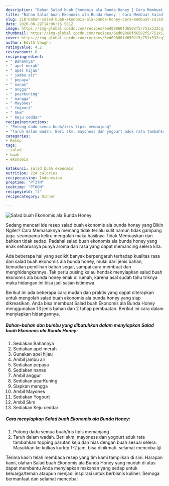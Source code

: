 ```yaml
---
description: "Bahan Salad buah Ekonomis ala Bunda Honey | Cara Membuat Salad buah Ekonomis ala Bunda Honey Yang Mudah Dan Praktis"
title: "Bahan Salad buah Ekonomis ala Bunda Honey | Cara Membuat Salad buah Ekonomis ala Bunda Honey Yang Mudah Dan Praktis"
slug: 218-bahan-salad-buah-ekonomis-ala-bunda-honey-cara-membuat-salad-buah-ekonomis-ala-bunda-honey-yang-mudah-dan-praktis
date: 2020-08-29T14:06:16.581Z
image: https://img-global.cpcdn.com/recipes/6ed09860fd6502f5/751x532cq70/salad-buah-ekonomis-ala-bunda-honey-foto-resep-utama.jpg
thumbnail: https://img-global.cpcdn.com/recipes/6ed09860fd6502f5/751x532cq70/salad-buah-ekonomis-ala-bunda-honey-foto-resep-utama.jpg
cover: https://img-global.cpcdn.com/recipes/6ed09860fd6502f5/751x532cq70/salad-buah-ekonomis-ala-bunda-honey-foto-resep-utama.jpg
author: Edith Vaughn
ratingvalue: 4.2
reviewcount: 8
recipeingredient:
- " Bahannya"
- " apel merah"
- " apel hijau"
- " jambu air"
- " pepaya"
- " nanas"
- " anggur"
- " pearKuning"
- " mangga"
- " Mayones"
- " Yogourt"
- " Skm"
- " Keju ceddar"
recipeinstructions:
- "Potong dadu semua buah/iris tipis memanjang"
- "Taruh dalam wadah. Beri skm, mayoness dan yogourt aduk rata tambahkan topping parutan keju dan hias dengan buah sesuai selera. Masukkan ke kulkas kurlep 1-2 jam, bisa dinikmati. selamat mencoba 😍"
categories:
- Resep
tags:
- salad
- buah
- ekonomis

katakunci: salad buah ekonomis 
nutrition: 224 calories
recipecuisine: Indonesian
preptime: "PT37M"
cooktime: "PT60M"
recipeyield: "3"
recipecategory: Dinner

---
```



![Salad buah Ekonomis ala Bunda Honey](https://img-global.cpcdn.com/recipes/6ed09860fd6502f5/751x532cq70/salad-buah-ekonomis-ala-bunda-honey-foto-resep-utama.jpg)

Sedang mencari ide resep salad buah ekonomis ala bunda honey yang Bikin Ngiler? Cara Memasaknya memang tidak terlalu sulit namun tidak gampang juga. seumpama keliru mengolah maka hasilnya Tidak Memuaskan dan bahkan tidak sedap. Padahal salad buah ekonomis ala bunda honey yang enak seharusnya punya aroma dan rasa yang dapat memancing selera kita.

Ada beberapa hal yang sedikit banyak berpengaruh terhadap kualitas rasa dari salad buah ekonomis ala bunda honey, mulai dari jenis bahan, kemudian pemilihan bahan segar, sampai cara membuat dan menghidangkannya. Tak perlu pusing kalau hendak menyiapkan salad buah ekonomis ala bunda honey enak di rumah, karena asal sudah tahu triknya maka hidangan ini bisa jadi sajian istimewa.




Berikut ini ada beberapa cara mudah dan praktis yang dapat diterapkan untuk mengolah salad buah ekonomis ala bunda honey yang siap dikreasikan. Anda bisa membuat Salad buah Ekonomis ala Bunda Honey menggunakan 13 jenis bahan dan 2 tahap pembuatan. Berikut ini cara dalam menyiapkan hidangannya.

<!--inarticleads1-->

##### Bahan-bahan dan bumbu yang dibutuhkan dalam menyiapkan Salad buah Ekonomis ala Bunda Honey:

1. Sediakan  Bahannya
1. Sediakan  apel merah
1. Gunakan  apel hijau
1. Ambil  jambu air
1. Sediakan  pepaya
1. Sediakan  nanas
1. Ambil  anggur
1. Sediakan  pearKuning
1. Siapkan  mangga
1. Ambil  Mayones
1. Sediakan  Yogourt
1. Ambil  Skm
1. Sediakan  Keju ceddar




<!--inarticleads2-->

##### Cara menyiapkan Salad buah Ekonomis ala Bunda Honey:

1. Potong dadu semua buah/iris tipis memanjang
1. Taruh dalam wadah. Beri skm, mayoness dan yogourt aduk rata tambahkan topping parutan keju dan hias dengan buah sesuai selera. Masukkan ke kulkas kurlep 1-2 jam, bisa dinikmati. selamat mencoba 😍




Terima kasih telah membaca resep yang tim kami tampilkan di sini. Harapan kami, olahan Salad buah Ekonomis ala Bunda Honey yang mudah di atas dapat membantu Anda menyiapkan makanan yang sedap untuk keluarga/teman ataupun menjadi inspirasi untuk berbisnis kuliner. Semoga bermanfaat dan selamat mencoba!
